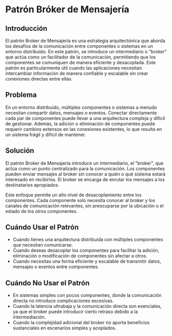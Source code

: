 # Patrón Bróker de Mensajería

## Introducción

El patrón Broker de Mensajería es una estrategia arquitectónica que aborda los desafíos de la comunicación entre componentes o sistemas en un entorno distribuido. En este patrón, se introduce un intermediario o "broker" que actúa como un facilitador de la comunicación, permitiendo que los componentes se comuniquen de manera eficiente y desacoplada. Este patrón es particularmente útil cuando las aplicaciones necesitan intercambiar información de manera confiable y escalable sin crear conexiones directas entre ellas.

## Problema

En un entorno distribuido, múltiples componentes o sistemas a menudo necesitan compartir datos, mensajes o eventos. Conectar directamente cada par de componentes puede llevar a una arquitectura compleja y difícil de gestionar. Además, la adición o eliminación de componentes puede requerir cambios extensos en las conexiones existentes, lo que resulta en un sistema frágil y difícil de mantener.

## Solución

El patrón Broker de Mensajería introduce un intermediario, el "broker", que actúa como un punto centralizado para la comunicación. Los componentes pueden enviar mensajes al broker sin conocer a quién o qué sistema estará interesado en recibirlos. El broker se encarga de enrutar los mensajes a los destinatarios apropiados.

Este enfoque permite un alto nivel de desacoplamiento entre los componentes. Cada componente solo necesita conocer al broker y los canales de comunicación relevantes, sin preocuparse por la ubicación o el estado de los otros componentes.

## Cuándo Usar el Patrón

- Cuando tienes una arquitectura distribuida con múltiples componentes que necesitan comunicarse.
- Cuando deseas desacoplar los componentes para facilitar la adición, eliminación o modificación de componentes sin afectar a otros.
- Cuando necesitas una forma eficiente y escalable de transmitir datos, mensajes o eventos entre componentes.

## Cuándo No Usar el Patrón

- En sistemas simples con pocos componentes, donde la comunicación directa no introduce complicaciones excesivas.
- Cuando la latencia ultrabaja y la comunicación directa son esenciales, ya que el broker puede introducir cierto retraso debido a la intermediación.
- Cuando la complejidad adicional del broker no aporta beneficios sustanciales en escenarios simples y acoplados.
